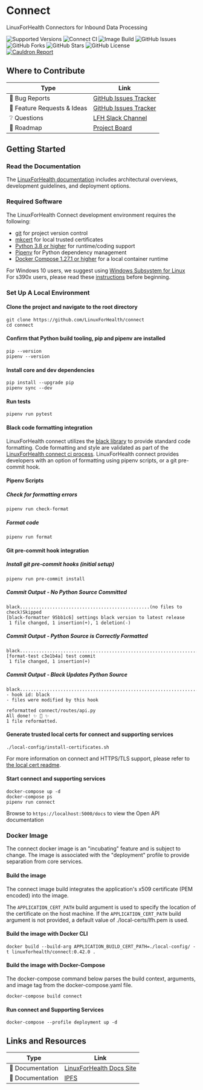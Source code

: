 # Connect
LinuxForHealth Connectors for Inbound Data Processing


![Supported Versions](https://img.shields.io/badge/python%20version-3.8%2C%203.9-blue)
![Connect CI](https://github.com/linuxforhealth/connect/actions/workflows/connect-ci.yml/badge.svg)
![Image Build](https://github.com/linuxforhealth/connect/actions/workflows/connect-image-build.yml/badge.svg)
![GitHub Issues](https://img.shields.io/github/issues/LinuxForHealth/connect)
![GitHub Forks](https://img.shields.io/github/forks/LinuxForHealth/connect)
![GitHub Stars](https://img.shields.io/github/stars/LinuxForHealth/connect)
![GitHub License](https://img.shields.io/github/license/LinuxForHealth/connect)  
[![Cauldron Report](https://img.shields.io/badge/Cauldron%20Report-View%20Project%20Metrics-brightgreen)](https://cauldron.io/project/4148)  



## Where to Contribute  
| Type      | Link |
| ----------- | ----------- |
| 🚨 Bug Reports | [GitHub Issues Tracker](https://github.com/LinuxForHealth/connect/labels/bug) |  
| 🎁 Feature Requests & Ideas | [GitHub Issues Tracker](https://github.com/LinuxForHealth/connect/issues)  | 
| ❔ Questions | [LFH Slack Channel](https://ibm-watsonhealth.slack.com/archives/G01639WJEMA) |   
| 🚙 Roadmap | [Project Board](https://github.com/LinuxForHealth/connect/projects/1#workspaces/linux-for-health-5ee2d7cecec5920ec43ae1cb/board?notFullScreen=false&repos=337464130) |


## Getting Started

### Read the Documentation
The [LinuxForHealth documentation](https://linuxforhealth.github.io/docs/) includes architectural overviews, development guidelines, and deployment options.

### Required Software
The LinuxForHealth Connect development environment requires the following:

- [git](https://git-scm.com) for project version control
- [mkcert](https://github.com/FiloSottile/mkcert) for local trusted certificates
- [Python 3.8 or higher](https://www.python.org/downloads/mac-osx/) for runtime/coding support
- [Pipenv](https://pipenv.pypa.io) for Python dependency management  
- [Docker Compose 1.27.1 or higher](https://docs.docker.com/compose/install/) for a local container runtime

For Windows 10 users, we suggest using [Windows Subsystem for Linux](https://docs.microsoft.com/en-us/windows/wsl/install-win10)  
For s390x users, please read these [instructions](./platforms/s390x/README.md) before beginning.

### Set Up A Local Environment
#### Clone the project and navigate to the root directory
```shell
git clone https://github.com/LinuxForHealth/connect
cd connect
```

#### Confirm that Python build tooling, pip and pipenv are installed
```shell
pip --version
pipenv --version
```

#### Install core and dev dependencies
```shell
pip install --upgrade pip
pipenv sync --dev
```

#### Run tests
```shell
pipenv run pytest
```

#### Black code formatting integration
LinuxForHealth connect utilizes the [black library](https://black.readthedocs.io/en/stable/index.html) to provide standard code formatting. Code formatting and style are validated as part of the [LinuxForHealth connect ci process](./.github/workflows/connect-ci.yml). LinuxForHealth connect provides developers with an option of formatting using pipenv scripts, or a git pre-commit hook.

#### Pipenv Scripts

##### Check for formatting errors
```shell
pipenv run check-format
```

##### Format code
```shell
pipenv run format
```

#### Git pre-commit hook integration

##### Install git pre-commit hooks (initial setup)
```shell
pipenv run pre-commit install
```

##### Commit Output - No Python Source Committed
```shell
black................................................(no files to check)Skipped
[black-formatter 95bb1c6] settings black version to latest release
 1 file changed, 1 insertion(+), 1 deletion(-)
```

##### Commit Output - Python Source is Correctly Formatted
```shell
black....................................................................Passed
[format-test c3e1b4a] test commit
 1 file changed, 1 insertion(+)
```

##### Commit Output - Black Updates Python Source
```shell
black....................................................................Failed
- hook id: black
- files were modified by this hook

reformatted connect/routes/api.py
All done! ✨ 🍰 ✨
1 file reformatted.
```

#### Generate trusted local certs for connect and supporting services
```shell
./local-config/install-certificates.sh
```
For more information on connect and HTTPS/TLS support, please refer to [the local cert readme](local-config/README.md).


#### Start connect and supporting services
```shell
docker-compose up -d
docker-compose ps
pipenv run connect
```

Browse to `https://localhost:5000/docs` to view the Open API documentation

### Docker Image
The connect docker image is an "incubating" feature and is subject to change. The image is associated with the "deployment" profile to provide separation from core services.

#### Build the image
The connect image build integrates the application's x509 certificate (PEM encoded) into the image.

The `APPLICATION_CERT_PATH` build argument is used to specify the location of the certificate on the host machine.
If the `APPLICATION_CERT_PATH` build argument is not provided, a default value of ./local-certs/lfh.pem is used.

#### Build the image with Docker CLI
```shell
docker build --build-arg APPLICATION_BUILD_CERT_PATH=./local-config/ -t linuxforhealth/connect:0.42.0 .
```

#### Build the image with Docker-Compose
The docker-compose command below parses the build context, arguments, and image tag from the docker-compose.yaml file.
```shell
docker-compose build connect
```

#### Run connect and Supporting Services
```shell
docker-compose --profile deployment up -d
```

## Links and Resources 
| Type      | Link |
| ----------- | ----------- |
| 📰 Documentation | [LinuxForHealth Docs Site](https://linuxforhealth.github.io/docs/) |  
| 📰 Documentation | [IPFS](./IPFS.md) |  
